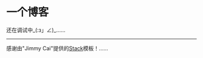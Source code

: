# 一个博客

还在调试中_(:з」∠)_……

---

感谢由"Jimmy Cai"提供的[Stack](https://github.com/CaiJimmy/hugo-theme-stack)模板！……
